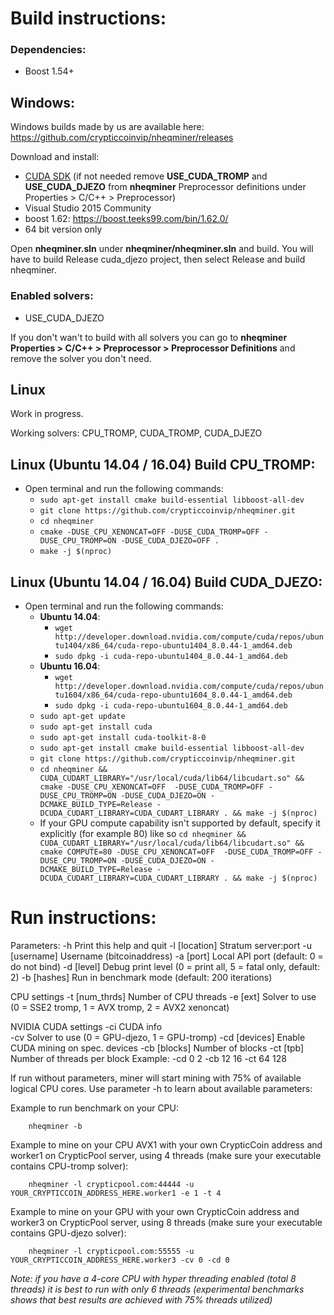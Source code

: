# Build instructions:

### Dependencies:
  - Boost 1.54+

## Windows:

Windows builds made by us are available here: https://github.com/crypticcoinvip/nheqminer/releases

Download and install:
- [CUDA SDK](https://developer.nvidia.com/cuda-downloads) (if not needed remove **USE_CUDA_TROMP** and **USE_CUDA_DJEZO** from **nheqminer** Preprocessor definitions under Properties > C/C++ > Preprocessor)
- Visual Studio 2015 Community
- boost 1.62: https://boost.teeks99.com/bin/1.62.0/
- 64 bit version only

Open **nheqminer.sln** under **nheqminer/nheqminer.sln** and build. You will have to build Release cuda_djezo project, then select Release and build nheqminer.

### Enabled solvers:
  - USE_CUDA_DJEZO

If you don't wan't to build with all solvers you can go to **nheqminer Properties > C/C++ > Preprocessor > Preprocessor Definitions** and remove the solver you don't need.

## Linux

Work in progress.

Working solvers: CPU_TROMP, CUDA_TROMP, CUDA_DJEZO

## Linux (Ubuntu 14.04 / 16.04) Build CPU_TROMP:

 - Open terminal and run the following commands:
   - `sudo apt-get install cmake build-essential libboost-all-dev`
   - `git clone https://github.com/crypticcoinvip/nheqminer.git`
   - `cd nheqminer`
   - `cmake -DUSE_CPU_XENONCAT=OFF -DUSE_CUDA_TROMP=OFF -DUSE_CPU_TROMP=ON -DUSE_CUDA_DJEZO=OFF .`
   - `make -j $(nproc)`

## Linux (Ubuntu 14.04 / 16.04) Build CUDA_DJEZO:

 - Open terminal and run the following commands:
   - **Ubuntu 14.04**:
     - `wget http://developer.download.nvidia.com/compute/cuda/repos/ubuntu1404/x86_64/cuda-repo-ubuntu1404_8.0.44-1_amd64.deb`
     - `sudo dpkg -i cuda-repo-ubuntu1404_8.0.44-1_amd64.deb`
   - **Ubuntu 16.04**:
     - `wget http://developer.download.nvidia.com/compute/cuda/repos/ubuntu1604/x86_64/cuda-repo-ubuntu1604_8.0.44-1_amd64.deb`
     - `sudo dpkg -i cuda-repo-ubuntu1604_8.0.44-1_amd64.deb`
   - `sudo apt-get update`
   - `sudo apt-get install cuda`
   - `sudo apt-get install cuda-toolkit-8-0`
   - `sudo apt-get install cmake build-essential libboost-all-dev`
   - `git clone https://github.com/crypticcoinvip/nheqminer.git`
   - `cd nheqminer && CUDA_CUDART_LIBRARY="/usr/local/cuda/lib64/libcudart.so" && cmake -DUSE_CPU_XENONCAT=OFF  -DUSE_CUDA_TROMP=OFF -DUSE_CPU_TROMP=ON -DUSE_CUDA_DJEZO=ON -DCMAKE_BUILD_TYPE=Release -DCUDA_CUDART_LIBRARY=CUDA_CUDART_LIBRARY . && make -j $(nproc)`
   - If your GPU compute capability isn't supported by default, specify it explicitly (for example 80) like so `cd nheqminer && CUDA_CUDART_LIBRARY="/usr/local/cuda/lib64/libcudart.so" && cmake COMPUTE=80 -DUSE_CPU_XENONCAT=OFF  -DUSE_CUDA_TROMP=OFF -DUSE_CPU_TROMP=ON -DUSE_CUDA_DJEZO=ON -DCMAKE_BUILD_TYPE=Release -DCUDA_CUDART_LIBRARY=CUDA_CUDART_LIBRARY . && make -j $(nproc)`

   
# Run instructions:

Parameters: 
	-h		Print this help and quit
	-l [location]	Stratum server:port
	-u [username]	Username (bitcoinaddress)
	-a [port]	Local API port (default: 0 = do not bind)
	-d [level]	Debug print level (0 = print all, 5 = fatal only, default: 2)
	-b [hashes]	Run in benchmark mode (default: 200 iterations)

CPU settings
	-t [num_thrds]	Number of CPU threads
	-e [ext]	Solver to use (0 = SSE2 tromp, 1 = AVX tromp, 2 = AVX2 xenoncat)

NVIDIA CUDA settings
	-ci	CUDA info\
  -cv Solver to use (0 = GPU-djezo, 1 = GPU-tromp)
	-cd [devices]	Enable CUDA mining on spec. devices
	-cb [blocks]	Number of blocks
	-ct [tpb]	Number of threads per block
Example: -cd 0 2 -cb 12 16 -ct 64 128

If run without parameters, miner will start mining with 75% of available logical CPU cores. Use parameter -h to learn about available parameters:

Example to run benchmark on your CPU:

        nheqminer -b
        
Example to mine on your CPU AVX1 with your own CrypticCoin address and worker1 on CrypticPool server, using 4 threads (make sure your executable contains CPU-tromp solver):

        nheqminer -l crypticpool.com:44444 -u YOUR_CRYPTICCOIN_ADDRESS_HERE.worker1 -e 1 -t 4

Example to mine on your GPU with your own CrypticCoin address and worker3 on CrypticPool server, using 8 threads (make sure your executable contains GPU-djezo solver):

        nheqminer -l crypticpool.com:55555 -u YOUR_CRYPTICCOIN_ADDRESS_HERE.worker3 -cv 0 -cd 0

<i>Note: if you have a 4-core CPU with hyper threading enabled (total 8 threads) it is best to run with only 6 threads (experimental benchmarks shows that best results are achieved with 75% threads utilized)</i>

